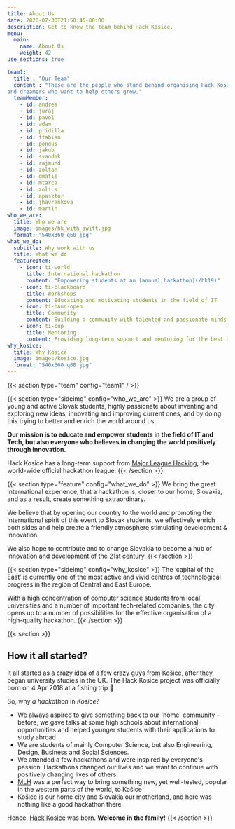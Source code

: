 ```yaml
---
title: About Us
date: 2020-07-30T21:50:45+00:00
description: Get to know the team behind Hack Kosice.
menu:
  main:
    name: About Us
    weight: 42
use_sections: true

team1:
  title : "Our Team"
  content : "These are the people who stand behind organising Hack Kosice
and dreamers who want to help others grow."
  teamMember:
    - id: andrea
    - id: juraj
    - id: pavol
    - id: adam
    - id: pridilla
    - id: ffabian
    - id: pondus
    - id: jakub
    - id: svandak
    - id: rajmund
    - id: zoltan
    - id: dmatis
    - id: mtarca
    - id: zoli.s
    - id: apasztor
    - id: jhavrankova
    - id: martin
who_we_are:
  title: Who we are
  image: images/hk_with_swift.jpg
  format: "540x360 q60 jpg"
what_we_do:
  subtitle: Why work with us
  title: What we do
  featureItem:
    - icon: ti-world
      title: International hackathon
      content: "Empowering students at an [annual hackathon](/hk19)"
    - icon: ti-blackboard
      title: Workshops
      content: Educating and motivating students in the field of IT 
    - icon: ti-hand-open
      title: Community
      content: Building a community with talented and passionate minds
    - icon: ti-cup
      title: Mentoring
      content: Providing long-term support and mentoring for the best talents
why_kosice:
  title: Why Kosice
  image: images/kosice.jpg
  format: "540x360 q60 jpg"
---
```


{{< section type="team" config="team1" / >}}

{{< section type="sideimg" config="who_we_are" >}}
We are a group of young and active Slovak students, highly passionate about inventing and exploring new ideas, innovating and improving current ones, and by doing this trying to better and enrich the world around us.

**Our mission is to educate and empower students in the field of IT and Tech, but also everyone who believes in changing the world positively through innovation.**

Hack Kosice has a long-term support from [Major League Hacking](https://mlh.io/), the world-wide official hackathon league.
{{< /section >}}

{{< section type="feature" config="what_we_do" >}}
We bring the great international experience, that a hackathon is, closer to our home, Slovakia, and as a result, create something extraordinary.

We believe that by opening our country to the world and promoting the international spirit of this event to Slovak students, we effectively enrich both sides and help create a friendly atmosphere stimulating development & innovation.

We also hope to contribute and to change Slovakia to become a hub of innovation and development of the 21st century.
{{< /section >}}

{{< section type="sideimg" config="why_kosice" >}}
The ‘capital of the East’ is currently one of the most active and vivid centres of technological progress in the region of Central and East Europe.

With a high concentration of computer science students from local universities and a number of important tech-related companies, the city opens up to a number of possibilities for the effective organisation of a high-quality hackathon.
{{< /section >}}

{{< section >}}
## How it all started?

It all started as a crazy idea of a few crazy guys from Košice, after they began university studies in the UK. The Hack Kosice project was officially born on 4 Apr 2018 at a fishing trip 🙂

So, why *a hackathon* in *Kosice*?

- We always aspired to give something back to our 'home' community - before, we gave talks at some high schools about international opportunities and helped younger students with their applications to study abroad
- We are students of mainly Computer Science, but also Engineering, Design, Business and Social Sciences.
- We attended a few hackathons and were inspired by everyone's passion. Hackathons changed our lives and we want to continue with positively changing lives of others.
- [MLH](https://mlh.io/) was a perfect way to bring something new, yet well-tested, popular in the western parts of the world, to Košice
- Košice is our home city and Slovakia our motherland, and here was nothing like a good hackathon there

Hence, [Hack Kosice](https://hackkosice.com) was born. **Welcome in the family!**
{{< /section >}}
